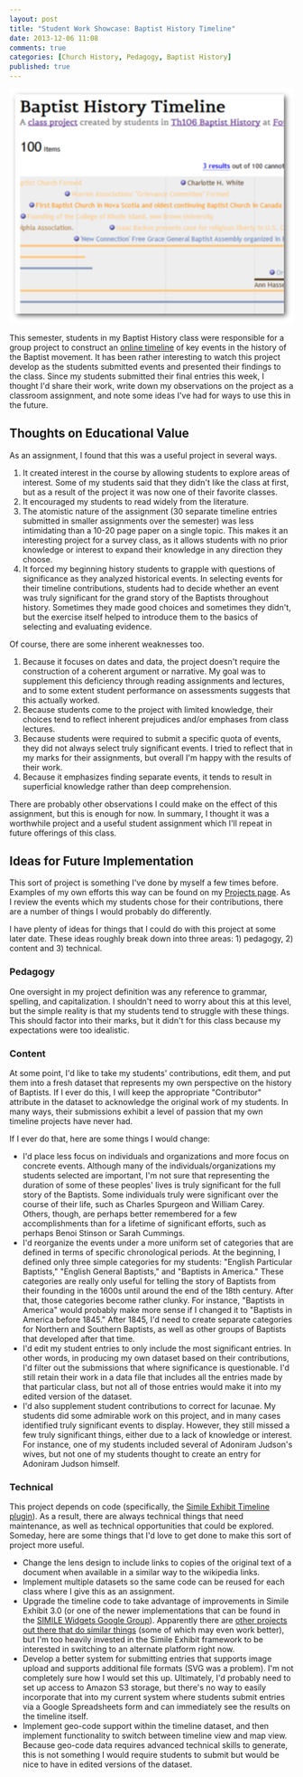 ```yaml
---
layout: post
title: "Student Work Showcase: Baptist History Timeline"
date: 2013-12-06 11:08
comments: true
categories: [Church History, Pedagogy, Baptist History]
published: true
---
```


[![Baptist History Timeline project](/images/2013/11/timeline.png)][timeline]

This semester, students in my Baptist History class were responsible for a group project to construct an [online timeline][timeline] of key events in the history of the Baptist movement. It has been rather interesting to watch this project develop as the students submitted events and presented their findings to the class. Since my students submitted their final entries this week, I thought I'd share their work, write down my observations on the project as a classroom assignment, and note some ideas I've had for ways to use this in the future.

<!-- more -->

## Thoughts on Educational Value

As an assignment, I found that this was a useful project in several ways.

1. It created interest in the course by allowing students to explore areas of interest. Some of my students said that they didn't like the class at first, but as a result of the project it was now one of their favorite classes.
2. It encouraged my students to read widely from the literature.
3. The atomistic nature of the assignment (30 separate timeline entries submitted in smaller assignments over the semester) was less intimidating than a 10-20 page paper on a single topic. This makes it an interesting project for a survey class, as it allows students with no prior knowledge or interest to expand their knowledge in any direction they choose.
4. It forced my beginning history students to grapple with questions of significance as they analyzed historical events. In selecting events for their timeline contributions, students had to decide whether an event was truly significant for the grand story of the Baptists throughout history. Sometimes they made good choices and sometimes they didn't, but the exercise itself helped to introduce them to the basics of selecting and evaluating evidence.

Of course, there are some inherent weaknesses too.

1. Because it focuses on dates and data, the project doesn't require the construction of a coherent argument or narrative. My goal was to supplement this deficiency through reading assignments and lectures, and to some extent student performance on assessments suggests that this actually worked.
2. Because students come to the project with limited knowledge, their choices tend to reflect inherent prejudices and/or emphases from class lectures.
3. Because students were required to submit a specific quota of events, they did not always select truly significant events. I tried to reflect that in my marks for their assignments, but overall I'm happy with the results of their work.
4. Because it emphasizes finding separate events, it tends to result in superficial knowledge rather than deep comprehension.

There are probably other observations I could make on the effect of this assignment, but this is enough for now. In summary, I thought it was a worthwhile project and a useful student assignment which I'll repeat in future offerings of this class.

## Ideas for Future Implementation

This sort of project is something I've done by myself a few times before. Examples of my own efforts this way can be found on my [Projects page](/projects/). As I review the events which my students chose for their contributions, there are a number of things I would probably do differently.

I have plenty of ideas for things that I could do with this project at some later date. These ideas roughly break down into three areas: 1) pedagogy, 2) content and 3) technical.

### Pedagogy

One oversight in my project definition was any reference to grammar, spelling, and capitalization. I shouldn't need to worry about this at this level, but the simple reality is that my students tend to struggle with these things. This should factor into their marks, but it didn't for this class because my expectations were too idealistic.

### Content

At some point, I'd like to take my students' contributions, edit them, and put them into a fresh dataset that represents my own perspective on the history of Baptists. If I ever do this, I will keep the appropriate "Contributor" attribute in the dataset to acknowledge the original work of my students. In many ways, their submissions exhibit a level of passion that my own timeline projects have never had.

If I ever do that, here are some things I would change:

* I'd place less focus on individuals and organizations and more focus on concrete events. Although many of the individuals/organizations my students selected are important, I'm not sure that representing the duration of some of these peoples' lives is truly significant for the full story of the Baptists. Some individuals truly were significant over the course of their life, such as Charles Spurgeon and William Carey. Others, though, are perhaps better remembered for a few accomplishments than for a lifetime of significant efforts, such as perhaps Benoi Stinson or Sarah Cummings.
* I'd reorganize the events under a more uniform set of categories that are defined in terms of specific chronological periods. At the beginning, I defined only three simple categories for my students: "English Particular Baptists," "English General Baptists," and "Baptists in America." These categories are really only useful for telling the story of Baptists from their founding in the 1600s until around the end of the 18th century. After that, those categories become rather clunky. For instance, "Baptists in America" would probably make more sense if I changed it to "Baptists in America before 1845." After 1845, I'd need to create separate categories for Northern and Southern Baptists, as well as other groups of Baptists that developed after that time.
* I'd edit my student entries to only include the most significant entries. In other words, in producing my own dataset based on their contributions, I'd filter out the submissions that where significance is questionable. I'd still retain their work in a data file that includes all the entries made by that particular class, but not all of those entries would make it into my edited version of the dataset.
* I'd also supplement student contributions to correct for lacunae. My students did some admirable work on this project, and in many cases identified truly significant events to display. However, they still missed a few truly significant things, either due to a lack of knowledge or interest. For instance, one of my students included several of Adoniram Judson's wives, but not one of my students thought to create an entry for Adoniram Judson himself.

### Technical

This project depends on code (specifically, the [Simile Exhibit Timeline plugin][simile]). As a result, there are always technical things that need maintenance, as well as technical opportunities that could be explored. Someday, here are some things that I'd love to get done to make this sort of project more useful.

* Change the lens design to include links to copies of the original text of a document when available in a similar way to the wikipedia links.
* Implement multiple datasets so the same code can be reused for each class where I give this as an assignment.
* Upgrade the timeline code to take advantage of improvements in Simile Exhibit 3.0 (or one of the newer implementations that can be found in the [SIMILE Widgets Google Group][google-group]). Apparently there are [other projects out there that do similar things][alternatives] (some of which may even work better), but I'm too heavily invested in the Simile Exhibit framework to be interested in switching to an alternate platform right now.
* Develop a better system for submitting entries that supports image upload and supports additional file formats (SVG was a problem). I'm not completely sure how I would set this up. Ultimately, I'd probably need to set up access to Amazon S3 storage, but there's no way to easily incorporate that into my current system where students submit entries via a Google Spreadsheets form and can immediately see the results on the timeline itself.
* Implement geo-code support within the timeline dataset, and then implement functionality to switch between timeline view and map view. Because geo-code data requires advanced technical skills to generate, this is not something I would require students to submit but would be nice to have in edited versions of the dataset.



[timeline]: http://duncanjohnson.ca/Baptist-History/
[google-group]: https://groups.google.com/forum/#!forum/simile-widgets
[alternatives]: http://stackoverflow.com/questions/4700419/alternative-to-simile-timeline-for-timeline-visualization
[simile]: http://simile-widgets.org/